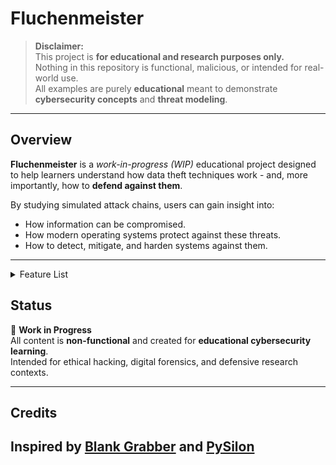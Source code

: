# Fluchenmeister

> **Disclaimer:**  
> This project is **for educational and research purposes only.**  
> Nothing in this repository is functional, malicious, or intended for real-world use.  
> All examples are purely **educational** meant to demonstrate **cybersecurity concepts** and **threat modeling**.

---

## Overview

**Fluchenmeister** is a *work-in-progress (WIP)* educational project designed to help learners understand how data theft techniques work - and, more importantly, how to **defend against them**.  

By studying simulated attack chains, users can gain insight into:
- How information can be compromised.
- How modern operating systems protect against these threats.
- How to detect, mitigate, and harden systems against them.

---

<details>
<summary>Feature List</summary>

- 🧩 **Cookie Stealing** (✅️)
- 🪙 **Discord token stealing** (✅️)
- 💻 System Information Retrieval (✅️)
- 🧠 Virtual Machine Detection (✅️)
- 🛡️ **Windows Defender Bypass** (✅️)
- 🌐 **Browser data retiriever**  (autofills, passwords, storage) (WIP)
- 📸 Webcam Snapshot (✅️)
- 🖼️ Screenshot Capture (✅️)
- ⚙️ **Persistence Mechanism** (task scheduler, WMI, startup) (✅️)
- 💼 **Cryptocurrency Wallet Stealer** (WIP)
- 💳 **Credit Card Retriever** (WIP)
- 🎮 **Minecraft Session Stealer** (✅️)
- 🤖 **Roblox Cookie Stealer with custom design** (✅️)
- 🔥 **Steam/Epic/Uplay/Other sessions** (WIP)
- **MORE**

</details>

## Status

🚧 **Work in Progress**  
All content is **non-functional** and created for **educational cybersecurity learning**.  
Intended for ethical hacking, digital forensics, and defensive research contexts.

---
## Credits
Inspired by [Blank Grabber](https://github.com/Blank-c/Blank-Grabber) and [PySilon](https://github.com/mategol/PySilon-malware)
---
